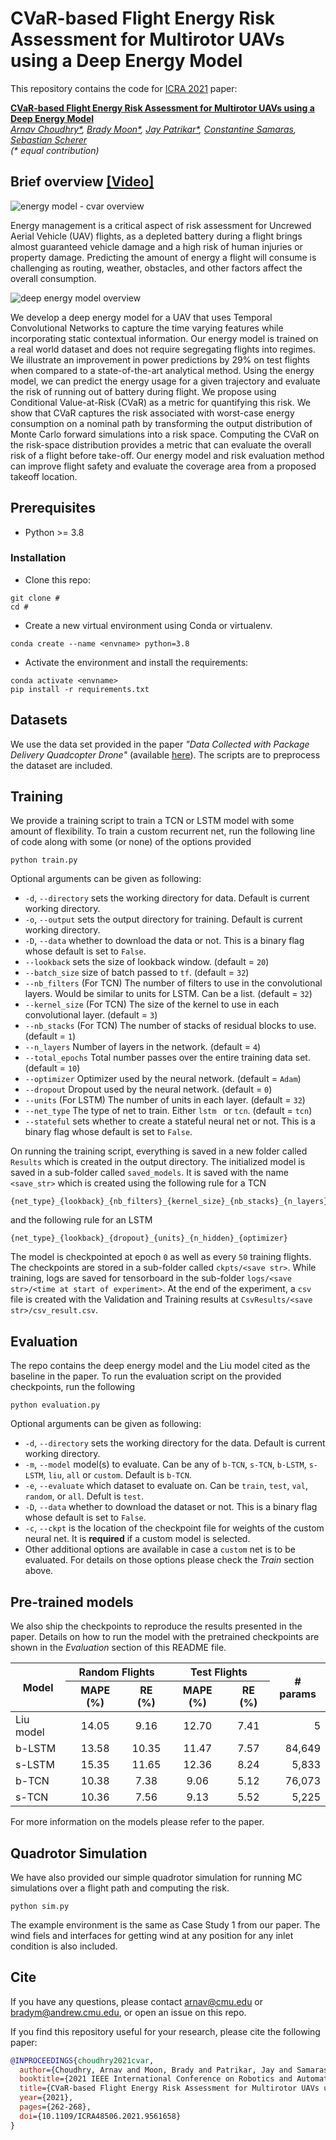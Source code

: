 # CVaR-based Flight Energy Risk Assessment for Multirotor UAVs using a Deep Energy Model
This repository contains the code for [ICRA 2021](https://www.ieee-icra.org/) paper:

**<a href="#">CVaR-based Flight Energy Risk Assessment for Multirotor UAVs using a Deep Energy Model</a>**  
*<a href="https://arnav1.github.io">Arnav Choudhry\*</a>,
<a href="https://bradymoon.com">Brady Moon\*</a>,
<a href="https://jaypatrikar.me">Jay Patrikar\*</a>,
<a href="https://www.costasamaras.com">Constantine Samaras</a>,
<a href="https://www.ri.cmu.edu/ri-faculty/sebastian-scherer/">Sebastian Scherer</a><br/>
(\* equal contribution)*

## Brief overview <a href="https://youtu.be/PHXGigqilOA">[Video]</a>

![energy model - cvar overview](overview.png)
 
Energy management is a critical aspect of risk assessment for Uncrewed Aerial Vehicle (UAV) flights, as a depleted battery during a flight brings almost guaranteed vehicle damage and a high risk of human injuries or property damage. Predicting the amount of energy a flight will consume is challenging as routing, weather, obstacles, and other factors affect the overall consumption. 

![deep energy model overview](model.png)

We develop a deep energy model for a UAV that uses Temporal Convolutional Networks to capture the time varying features while incorporating static contextual information. Our energy model is trained on a real world dataset and does not require segregating flights into regimes. We illustrate an improvement in power predictions by 29% on test flights when compared to a state-of-the-art analytical method. Using the energy model, we can predict the energy usage for a given trajectory and evaluate the risk of running out of battery during flight. We propose using Conditional Value-at-Risk (CVaR) as a metric for quantifying this risk. We show that CVaR captures the risk associated with worst-case energy consumption on a nominal path by transforming the output distribution of Monte Carlo forward simulations into a risk space. Computing the CVaR on the risk-space distribution provides a metric that can evaluate the overall risk of a flight before take-off. Our energy model and risk evaluation method can improve flight safety and evaluate the coverage area from a proposed takeoff location.

## Prerequisites

* Python >= 3.8

### Installation

* Clone this repo:
```
git clone #
cd #
```

* Create a new virtual environment using Conda or virtualenv. 
```
conda create --name <envname> python=3.8
```

* Activate the environment and install the requirements:
```
conda activate <envname>
pip install -r requirements.txt
```

## Datasets
We use the data set provided in the paper *"Data Collected with Package Delivery Quadcopter Drone"* (available <a href="Data Collected with Package Delivery Quadcopter Drone">here</a>). The scripts are to preprocess the dataset are included.

## Training
We provide a training script to train a TCN or LSTM model with some amount of flexibility. To train a custom recurrent net, run the following line of code along with some (or none) of the options provided
```
python train.py
```
Optional arguments can be given as following:

- `-d`, `--directory` sets the working directory for data. Default is current working directory. 
- `-o`, `--output` sets the output directory for training. Default is current working directory. 
- `-D`, `--data` whether to download the data or not. This is a binary flag whose default is set to `False`.
- `--lookback` sets the size of lookback window. (default = `20`)
- `--batch_size` size of batch passed to `tf`. (default = `32`)
- `--nb_filters` (For TCN) The number of filters to use in the convolutional layers. Would be similar to units for LSTM. Can be a list. (default = `32`)
- `--kernel_size` (For TCN) The size of the kernel to use in each convolutional layer. (default = `3`)
- `--nb_stacks` (For TCN) The number of stacks of residual blocks to use. (default = `1`)
- `--n_layers` Number of layers in the network. (default = `4`)
- `--total_epochs` Total number passes over the entire training data set. (default = `10`)
- `--optimizer` Optimizer used by the neural network. (default = `Adam`)
- `--dropout` Dropout used by the neural network. (default = `0`)
- `--units` (For LSTM) The number of units in each layer. (default = `32`)
- `--net_type` The type of net to train. Either `lstm ` or `tcn`. (default = `tcn`)
- `--stateful` sets whether to create a stateful neural net or not. This is a binary flag whose default is set to `False`.

On running the training script, everything is saved in a new folder called `Results` which is created in the output directory. The initialized model is saved in a sub-folder called `saved_models`.  It is saved with the name `<save_str>` which is created using the following rule for a TCN
```
{net_type}_{lookback}_{nb_filters}_{kernel_size}_{nb_stacks}_{n_layers}
```
and the following rule for an LSTM
```
{net_type}_{lookback}_{dropout}_{units}_{n_hidden}_{optimizer}
```
The model is checkpointed at epoch `0` as well as every `50` training flights. The checkpoints are stored in a sub-folder called `ckpts/<save str>`. While training, logs are saved for tensorboard in the sub-folder `logs/<save str>/<time at start of experiment>`. At the end of the experiment, a `csv` file is created with the Validation and Training results at `CsvResults/<save str>/csv_result.csv`.


## Evaluation
The repo contains the deep energy model and the Liu model cited as the baseline in the paper. To run the evaluation script on the provided checkpoints, run the following
```
python evaluation.py
```
Optional arguments can be given as following:

- `-d`, `--directory` sets the working directory for the data. Default is current working directory. 
- `-m`, `--model` model(s) to evaluate. Can be any of `b-TCN`, `s-TCN`, `b-LSTM`, `s-LSTM`, `liu`, `all` or `custom`. Default is `b-TCN`.
- `-e`, `--evaluate` which dataset to evaluate on. Can be `train`, `test`, `val`, `random`, or `all`. Defult is `test`.
- `-D`, `--data` whether to download the dataset or not. This is a binary flag whose default is set to `False`.
- `-c`, `--ckpt` is the location of the checkpoint file for weights of the custom neural net. It is __required__ if a custom model is selected.
- Other additional options are available in case a `custom` net is to be evaluated. For details on those options please check the *Train* section above.

## Pre-trained models
We also ship the checkpoints to reproduce the results presented in the paper. Details on how to run the model with the pretrained checkpoints are shown in the *Evaluation* section of this README file.

<table>
    <thead>
        <tr>
            <th rowspan="2" align="center">Model</th>
            <th colspan="2" align="center">Random Flights</th>
            <th colspan="2" align="center">Test Flights</th>
            <th rowspan="2" align="center"># params</th>
        </tr>
        <tr>
            <th align="center">MAPE (%)</th>
            <th align="center">RE (%)</th>
            <th align="center">MAPE (%)</th>
            <th align="center">RE (%)</th>
        </tr>
    </thead>
    <tbody>
        <tr>
            <td>Liu model</td>
            <td align="center">14.05</td>
            <td align="center">9.16</td>
            <td align="center">12.70</td>
            <td align="center">7.41</td>
            <td align="right">5</td>
        </tr>
        <tr>
            <td>b-LSTM</td>
            <td align="center">13.58</td>
            <td align="center">10.35</td>
            <td align="center">11.47</td>
            <td align="center">7.57</td>
            <td align="right">84,649</td>
        </tr>
        <tr>
            <td>s-LSTM</td>
            <td align="center">15.35</td>
            <td align="center">11.65</td>
            <td align="center">12.36</td>
            <td align="center">8.24</td>
            <td align="right">5,833</td>
        </tr>
        <tr>
            <td>b-TCN</td>
            <td align="center">10.38</td>
            <td align="center">7.38</td>
            <td align="center">9.06</td>
            <td align="center">5.12</td>
            <td align="right">76,073</td>
        </tr>
        <tr>
            <td>s-TCN</td>
            <td align="center">10.36</td>
            <td align="center">7.56</td>
            <td align="center">9.13</td>
            <td align="center">5.52</td>
            <td align="right">5,225</td>
        </tr>
    </tbody>
</table>

For more information on the models please refer to the paper.

## Quadrotor Simulation
We have also provided our simple quadrotor simulation for running MC simulations over a flight path and computing the risk. 

```
python sim.py
```
The example environment is the same as Case Study 1 from our paper. The wind fiels and interfaces for getting wind at any position for any inlet condition is also included.

## Cite
If you have any questions, please contact [arnav@cmu.edu](mailto:arnav@cmu.edu) or 
[bradym@andrew.cmu.edu](mailto:bradym@andrew.cmu.edu), or open an issue on this repo. 

If you find this repository useful for your research, please cite the following paper:
```bibtex
@INPROCEEDINGS{choudhry2021cvar,
  author={Choudhry, Arnav and Moon, Brady and Patrikar, Jay and Samaras, Constantine and Scherer, Sebastian},
  booktitle={2021 IEEE International Conference on Robotics and Automation (ICRA)}, 
  title={CVaR-based Flight Energy Risk Assessment for Multirotor UAVs using a Deep Energy Model}, 
  year={2021},
  pages={262-268},
  doi={10.1109/ICRA48506.2021.9561658}
}
```
